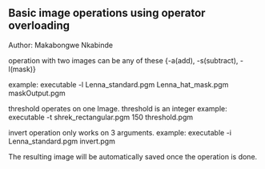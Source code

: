 ## Basic image operations using operator overloading

Author: Makabongwe Nkabinde

operation with two images can be any of these {-a(add), -s(subtract), -l(mask)}

example:
  executable -l Lenna_standard.pgm Lenna_hat_mask.pgm maskOutput.pgm

threshold operates on one Image.
threshold is an integer
example:
    executable -t shrek_rectangular.pgm 150 threshold.pgm

invert operation only works on 3 arguments.
example:
executable -i Lenna_standard.pgm invert.pgm

The resulting image will be automatically saved once the operation is done.

